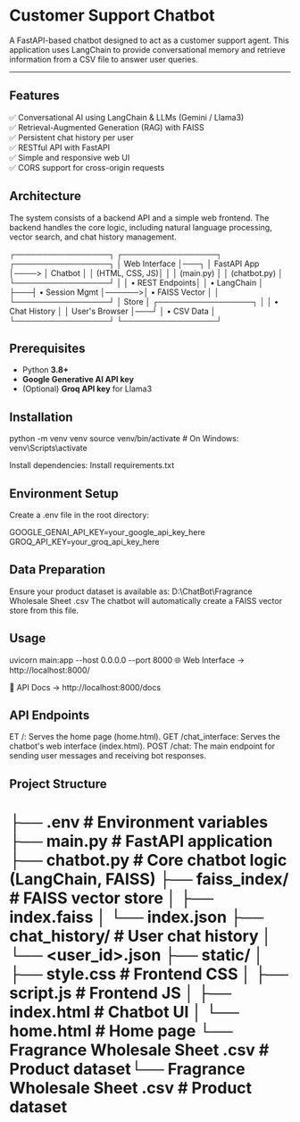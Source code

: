 
#  Customer Support Chatbot  
 A FastAPI-based chatbot designed to act as a customer support agent. This application uses LangChain to provide conversational memory and retrieve information from a CSV file to answer user queries.  

---

## Features  

✅ Conversational AI using LangChain & LLMs (Gemini / Llama3)  
✅ Retrieval-Augmented Generation (RAG) with FAISS  
✅ Persistent chat history per user  
✅ RESTful API with FastAPI  
✅ Simple and responsive web UI  
✅ CORS support for cross-origin requests  

## Architecture  

The system consists of a backend API and a simple web frontend. The backend handles the core logic, including natural language processing, vector search, and chat history management.

┌─────────────────┐       ┌─────────────────┐       ┌─────────────────┐
│  Web Interface  │───┐   │   FastAPI App   │────>  │    Chatbot      │
│  (HTML, CSS, JS)│   │   │ (main.py)       │       │    (chatbot.py) │
└─────────────────┘   │   │ • REST Endpoints│       │ • LangChain     │
                      ├───┤ • Session Mgmt  │──────>│ • FAISS Vector  │
                      │   └─────────────────┘       │    Store        │
┌─────────────────┐   │                             │ • Chat History  │
│  User's Browser │───┘                             │ • CSV Data      │
└─────────────────┘                                 └─────────────────┘

## Prerequisites  

- Python **3.8+**  
- **Google Generative AI API key**  
- (Optional) **Groq API key** for Llama3  


## Installation  

python -m venv venv
source venv/bin/activate # On Windows: venv\Scripts\activate

Install dependencies:
Install requirements.txt

## Environment Setup
Create a .env file in the root directory:

GOOGLE_GENAI_API_KEY=your_google_api_key_here
GROQ_API_KEY=your_groq_api_key_here

## Data Preparation
Ensure your product dataset is available as:
D:\ChatBot\Fragrance Wholesale Sheet .csv
The chatbot will automatically create a FAISS vector store from this file.

## Usage

uvicorn main:app --host 0.0.0.0 --port 8000
🌐 Web Interface → http://localhost:8000/

📖 API Docs → http://localhost:8000/docs

## API Endpoints

ET /: Serves the home page (home.html).
GET /chat_interface: Serves the chatbot's web interface (index.html).
POST /chat: The main endpoint for sending user messages and receiving bot responses.


## Project Structure

├── .env                         # Environment variables
├── main.py                      # FastAPI application
├── chatbot.py                   # Core chatbot logic (LangChain, FAISS)
├── faiss_index/                 # FAISS vector store
│   ├── index.faiss
│   └── index.json
├── chat_history/                # User chat history
│   └── <user_id>.json
├── static/
│   ├── style.css                # Frontend CSS
│   ├── script.js                # Frontend JS
│   ├── index.html               # Chatbot UI
│   └── home.html                # Home page
└── Fragrance Wholesale Sheet .csv  # Product dataset└── Fragrance Wholesale Sheet .csv  # Product dataset
=======
